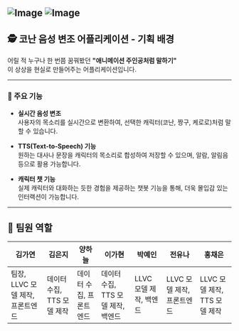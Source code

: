 ![Image](https://github.com/user-attachments/assets/eb72e77f-46da-4209-9e49-61263390cff1)
![Image](https://github.com/user-attachments/assets/f6c356c9-c6c6-467f-97cf-724dad1a66ba)
---
## 🕵️ 코난 음성 변조 어플리케이션 - 기획 배경

어릴 적 누구나 한 번쯤 꿈꿔봤던 **"애니메이션 주인공처럼 말하기"**  
이 상상을 현실로 만들어주는 어플리케이션입니다.

---

### 🎯 주요 기능

- **실시간 음성 변조**  
  사용자의 목소리를 실시간으로 변환하여, 선택한 캐릭터(코난, 짱구, 케로로)처럼 말할 수 있습니다.

- **TTS(Text-to-Speech) 기능**  
  원하는 대사나 문장을 캐릭터의 목소리로 합성하여 저장할 수 있으며, 알람, 알림음 등으로 활용 가능합니다.

- **캐릭터 챗 기능**  
  실제 캐릭터와 대화하는 듯한 경험을 제공하는 챗봇 기능을 통해, 더욱 몰입감 있는 인터랙션이 가능합니다.

---
## 👥 팀원 역할

| 김가연     | 김은지     | 양하늘     | 이가현     | 박예인     | 전유나     | 홍채은     |
|------------|------------|------------|------------|------------|------------|------------|
| 팀장, LLVC 모델 제작, 프론트엔드 | 데이터 수집, TTS 모델 제작 | 데이터 수집, 프론트엔드 | 데이터 수집, TTS 모델 제작, 백엔드 | LLVC 모델 제작, 백엔드 | LLVC 모델 제작, 프론트엔드 | LLVC 모델 제작, TTS 모델 제작 |
